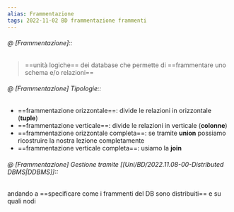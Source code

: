 ```yaml
---
alias: Frammentazione
tags: 2022-11-02 BD frammentazione frammenti
---
```


###### @ [Frammentazione]::
> ==unità logiche== dei database che permette di ==frammentare uno schema e/o relazioni==
<!--ID: 1670236970978-->


###### @ [Frammentazione] Tipologie::
- ==frammentazione orizzontale==: divide le relazioni in orizzontale (**tuple**)
- ==frammentazione verticale==: divide le relazioni in verticale (**colonne**)
- ==frammentazione orizzontale completa==: se tramite **union** possiamo ricostruire la nostra lezione completamente
- ==frammentazione verticale completa==: usiamo la **join**
<!--ID: 1670236970983-->


###### @ [Frammentazione] Gestione tramite [[Uni/BD/2022.11.08-00-Distributed DBMS|DDBMS]]::
andando a ==specificare come i frammenti del DB sono distribuiti== e su quali nodi
<!--ID: 1670236970987-->
